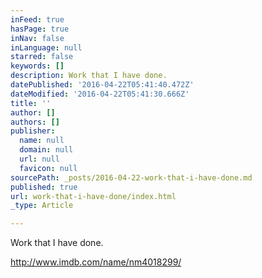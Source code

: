 ```yaml
---
inFeed: true
hasPage: true
inNav: false
inLanguage: null
starred: false
keywords: []
description: Work that I have done.
datePublished: '2016-04-22T05:41:40.472Z'
dateModified: '2016-04-22T05:41:30.666Z'
title: ''
author: []
authors: []
publisher:
  name: null
  domain: null
  url: null
  favicon: null
sourcePath: _posts/2016-04-22-work-that-i-have-done.md
published: true
url: work-that-i-have-done/index.html
_type: Article

---
```

Work that I have done.

http://www.imdb.com/name/nm4018299/